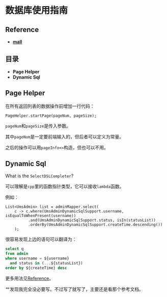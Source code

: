 # 数据库使用指南

## Reference

- [**mall**](http://www.macrozheng.com/#/reference/mybatis_dynamic_sql)

## 目录

- **Page Helper**
- **Dynamic Sql**

## Page Helper

在所有返回列表的数据操作前增加一行代码：

```
PageHelper.startPage(pageNum, pageSize);
```

`pageNum`和`pageSize`是传入参数。

其中`pageNum`是一定要前端输入的，但后者可以定义为常量。

之后的操作可以用`pageInfo<>`构造，但也可以不用。

## Dynamic Sql

What is the `SelectDSLCompleter`?

可以理解是`cpp`里的函数指针类型，它可以接收`lambda`函数。

例如：

```
List<UmsAdmin> list = adminMapper.select(
    c -> c.where(UmsAdminDynamicSqlSupport.username, isEqualToWhenPresent(username))
          .and(UmsAdminDynamicSqlSupport.status, isIn(statusList))
          .orderBy(UmsAdminDynamicSqlSupport.createTime.descending())
    );
```

很容易发现上边的语句可以翻译为：

```sql
select q
from admin
where username = ${username}
  and status in (...${statusList})
order by ${createTime} desc
```

更多用法见[Reference](#Reference)。

艹发现我完全没必要写。不过写了就写了，主要还是看那个参考文档。